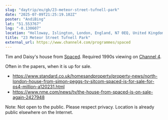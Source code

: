 ```yaml
---
slug: "daytrip/eu/gb/23-meteor-street-tufnell-park"
date: "2025-07-09T21:25:19.102Z"
poster: "AndiBing"
lat: "51.553767"
lng: "-0.130607"
location: "Holloway, Islington, London, England, N7 0EQ, United Kingdom"
title: "23 Meteor Street Tufnell Park"
external_url: https://www.channel4.com/programmes/spaced
---
```

Tim and Daisy's house from [Spaced](https://en.wikipedia.org/wiki/Spaced). Required 1990s viewing on [Channel 4](https://en.wikipedia.org/wiki/Channel_4).

Often in the papers, when it is up for sale.
- https://www.standard.co.uk/homesandproperty/property-news/north-london-house-from-simon-peggs-tv-sitcom-spaced-is-for-sale-for-ps4-million-a120231.html
- https://www.nme.com/news/tv/the-house-from-spaced-is-on-sale-again-2427948

Note: Not open to the public. Please respect privacy. Location is already public elsewhere on the Internet.